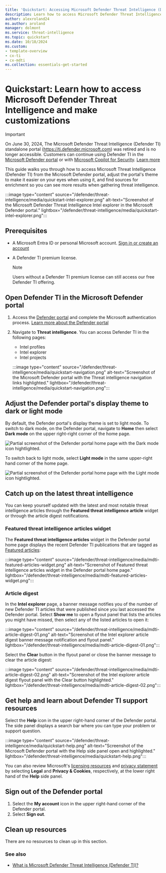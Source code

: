 ```yaml
--- 
title: 'Quickstart: Accessing Microsoft Defender Threat Intelligence (Defender TI)'
description: Learn how to access Microsoft Defender Threat Intelligence (Defender TI) in the Microsoft Defender portal, configure your profile and preferences, and access help resources.
author: alexroland24
ms.author: aroland
manager: dolmont
ms.service: threat-intelligence 
ms.topic: quickstart
ms.date: 10/18/2024
ms.custom: 
- template-overview
- cx-ti
- cx-mdti
ms.collection: essentials-get-started
---
```


# Quickstart: Learn how to access Microsoft Defender Threat Intelligence and make customizations

>[!IMPORTANT] 
> On June 30, 2024, The Microsoft Defender Threat Intelligence (Defender TI) standalone portal (https://ti.defender.microsoft.com) was retired and is no longer accessible. Customers can continue using Defender TI in the [Microsoft Defender portal](https://aka.ms/mdti-intel-explorer) or with [Microsoft Copilot for Security](security-copilot-and-defender-threat-intelligence.md). [Learn more](https://aka.ms/mdti-standaloneportal)

This guide walks you through how to access Microsoft Threat Intelligence (Defender TI) from the Microsoft Defender portal, adjust the portal's theme to make it easier on your eyes when using it, and find sources for enrichment so you can see more results when gathering threat intelligence. 

:::image type="content" source="/defender/threat-intelligence/media/quickstart-intel-explorer.png" alt-text="Screenshot of the Microsoft Defender Threat Intelligence Intel explorer in the Microsoft Defender portal." lightbox="/defender/threat-intelligence/media/quickstart-intel-explorer.png":::

## Prerequisites

- A Microsoft Entra ID or personal Microsoft account. [Sign in or create an account](https://signup.microsoft.com/)
- A Defender TI premium license.

    > [!NOTE]
    > Users without a Defender TI premium license can still access our free Defender TI offering.

## Open Defender TI in the Microsoft Defender portal

1. Access the [Defender portal](https://security.microsoft.com/) and complete the Microsoft authentication process. [Learn more about the Defender portal](/defender-xdr/microsoft-365-defender-portal)
2. Navigate to **Threat intelligence**. You can access Defender TI in the following pages:
   - Intel profiles
   - Intel explorer
   - Intel projects

    :::image type="content" source="/defender/threat-intelligence/media/quickstart-navigation.png" alt-text="Screenshot of the Microsoft Defender portal with the Threat intelligence navigation  links highlighted." lightbox="/defender/threat-intelligence/media/quickstart-navigation.png":::

## Adjust the Defender portal's display theme to dark or light mode

By default, the Defender portal's display theme is set to light mode. To switch to dark mode, on the Defender portal, navigate to **Home** then select **Dark mode** on the upper right-right corner of the home page.
      
![Partial screenshot of the Defender portal home page with the Dark mode icon hightlighted.](media/quickstart-dark-mode.png)

To switch back to light mode, select **Light mode** in the same upper-right hand corner of the home page.

![Partial screenshot of the Defender portal home page with the Light mode icon hightlighted.](media/quickstart-light-mode.png)

## Catch up on the latest threat intelligence

You can keep yourself updated with the latest and most notable threat intelligence articles through the **Featured threat intelligence article** widget or through the article digest notifications.

### Featured threat intelligence articles widget

The **Featured threat intelligence articles** widget in the Defender portal home page displays the recent Defender TI publications that are tagged as [Featured articles](what-is-microsoft-defender-threat-intelligence-defender-ti.md#featured-articles):

:::image type="content" source="/defender/threat-intelligence/media/mdti-featured-articles-widget.png" alt-text="Screenshot of Featured threat intelligence articles widget in the Defender portal home page." lightbox="/defender/threat-intelligence/media/mdti-featured-articles-widget.png":::

### Article digest 

In the **Intel explorer** page, a banner message notifies you of the number of new Defender TI articles that were published since you last accessed the Defender portal. Select **Show me** to open a flyout panel that lists the articles you might have missed, then select any of the listed articles to open it:

:::image type="content" source="/defender/threat-intelligence/media/mdti-article-digest-01.png" alt-text="Screenshot of the Intel explorer article digest banner message notification and flyout panel." lightbox="/defender/threat-intelligence/media/mdti-article-digest-01.png":::

Select the **Clear** button in the flyout panel or close the banner message to clear the article digest:


:::image type="content" source="/defender/threat-intelligence/media/mdti-article-digest-02.png" alt-text="Screenshot of the Intel explorer article digest flyout panel with the Clear button highlighted." lightbox="/defender/threat-intelligence/media/mdti-article-digest-02.png":::

## Get help and learn about Defender TI support resources

Select the **Help** icon in the upper right-hand corner of the Defender portal. The side panel displays a search bar where you can type your problem or support question.

:::image type="content" source="/defender/threat-intelligence/media/quickstart-help.png" alt-text="Screenshot of the Microsoft Defender portal with the Help side panel open and highlighted." lightbox="/defender/threat-intelligence/media/quickstart-help.png":::

You can also review Microsoft's [licensing resources](https://www.microsoft.com/licensing/docs) and [privacy statement](https://privacy.microsoft.com/privacystatement) by selecting **Legal** and **Privacy & Cookies**, respectively, at the lower right hand of the **Help** side panel.

## Sign out of the Defender portal

1. Select the **My account** icon in the upper right-hand corner of the Defender portal.
2.	Select **Sign out**.


## Clean up resources
There are no resources to clean up in this section.

### See also

- [What is Microsoft Defender Threat Intelligence (Defender TI)?](what-is-microsoft-defender-threat-intelligence-defender-ti.md)
